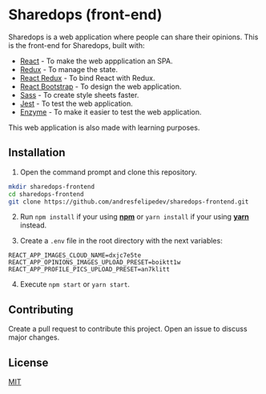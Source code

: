# Sharedops (front-end)

Sharedops is a web application where people can share their opinions. This is the front-end for Sharedops, built with:

* [React](https://reactjs.org/) - To make the web appplication an SPA.
* [Redux](https://redux.js.org/) - To manage the state.
* [React Redux](https://react-redux.js.org/) - To bind React with Redux.
* [React Bootstrap](https://react-bootstrap.github.io/) - To design the web application.
* [Sass](https://sass-lang.com/) - To create style sheets faster.
* [Jest](https://jestjs.io/) - To test the web application.
* [Enzyme](https://enzymejs.github.io/enzyme/) - To make it easier to test the web application.


This web application is also made with learning purposes.

## Installation

1. Open the command prompt and clone this repository.
```bash
mkdir sharedops-frontend
cd sharedops-frontend
git clone https://github.com/andresfelipedev/sharedops-frontend.git
```

2. Run `npm install` if your using [**npm**](https://www.npmjs.com/) or `yarn install` if your using [**yarn**](https://yarnpkg.com/) instead.

3. Create a `.env` file in the root directory with the next variables:
```
REACT_APP_IMAGES_CLOUD_NAME=dxjc7e5te
REACT_APP_OPINIONS_IMAGES_UPLOAD_PRESET=boiktt1w
REACT_APP_PROFILE_PICS_UPLOAD_PRESET=an7klitt
```

4. Execute `npm start` or `yarn start`.

## Contributing

Create a pull request to contribute this project. Open an issue to discuss major changes.

## License

[MIT](https://choosealicense.com/licenses/mit/)